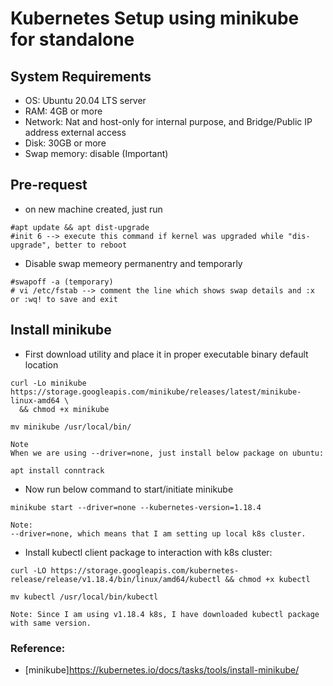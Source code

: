 # Kubernetes Setup using minikube for standalone

## System Requirements
- OS: Ubuntu 20.04 LTS server
- RAM: 4GB or more
- Network: Nat and host-only for internal purpose, and Bridge/Public IP address external access
- Disk: 30GB or more
- Swap memory: disable (Important)

## Pre-request
- on new machine created, just run
```
#apt update && apt dist-upgrade
#init 6 --> execute this command if kernel was upgraded while "dis-upgrade", better to reboot
```
- Disable swap memeory permanentry and temporarly
```
#swapoff -a (temporary)
# vi /etc/fstab --> comment the line which shows swap details and :x or :wq! to save and exit
```

## Install minikube
- First download utility and place it in proper executable binary default location
```
curl -Lo minikube https://storage.googleapis.com/minikube/releases/latest/minikube-linux-amd64 \
  && chmod +x minikube

mv minikube /usr/local/bin/

Note
When we are using --driver=none, just install below package on ubuntu:

apt install conntrack
```

- Now run below command to start/initiate minikube
```
minikube start --driver=none --kubernetes-version=1.18.4

Note:
--driver=none, which means that I am setting up local k8s cluster.
```

- Install kubectl client package to interaction with k8s cluster:
```
curl -LO https://storage.googleapis.com/kubernetes-release/release/v1.18.4/bin/linux/amd64/kubectl && chmod +x kubectl 

mv kubectl /usr/local/bin/kubectl

Note: Since I am using v1.18.4 k8s, I have downloaded kubectl package with same version.
```

### Reference:
- [minikube]https://kubernetes.io/docs/tasks/tools/install-minikube/